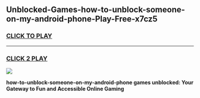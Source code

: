 
## Unblocked-Games-how-to-unblock-someone-on-my-android-phone-Play-Free-x7cz5
<h3>
<a href="https://premium76.site?title=how-to-unblock-someone-on-my-android-phone&ref=20M">CLICK TO PLAY</a></h3>
<hr>

<h3>
<a href="https://premium76.site?title=how-to-unblock-someone-on-my-android-phone&ref=20M">CLICK 2 PLAY</a>
  
</h3>

<a href="https://premium76.site?title=how-to-unblock-someone-on-my-android-phone&ref=19M"><img src="https://clearcache.store/games.png"></a>


**how-to-unblock-someone-on-my-android-phone games unblocked: Your Gateway to Fun and Accessible Online Gaming**
